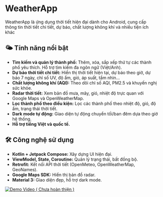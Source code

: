 # WeatherApp

WeatherApp là ứng dụng thời tiết hiện đại dành cho Android, cung cấp thông tin thời tiết chi tiết, dự báo, chất lượng không khí và nhiều tiện ích khác

## 🌤️ Tính năng nổi bật
- **Tìm kiếm và quản lý thành phố:** Thêm, xóa, sắp xếp thứ tự các thành phố yêu thích. Hỗ trợ tìm kiếm đa ngôn ngữ (Việt/Anh).
- **Dự báo thời tiết chi tiết:** Hiển thị thời tiết hiện tại, dự báo theo giờ, dự báo 7 ngày, chỉ số UV, độ ẩm, gió, áp suất, tầm nhìn...
- **Chất lượng không khí (AQI):** Theo dõi chỉ số AQI, PM2.5 và khuyến nghị sức khỏe.
- **Radar thời tiết:** Xem bản đồ mưa, mây, gió, nhiệt độ trực quan với Google Maps và OpenWeatherMap.
- **Lọc thành phố theo điều kiện:** Lọc các thành phố theo nhiệt độ, gió, độ ẩm, trạng thái thời tiết.
- **Dark mode tự động:** Giao diện tự động chuyển tối/ban đêm dựa theo giờ hệ thống.
- **Hỗ trợ tiếng Việt và quốc tế.**

## 🛠️ Công nghệ sử dụng
- **Kotlin + Jetpack Compose:** Xây dựng UI hiện đại.
- **ViewModel, State, Coroutine:** Quản lý trạng thái, bất đồng bộ.
- **Retrofit:** Kết nối API thời tiết (OpenMeteo, OpenWeatherMap, GeoNames).
- **Google Maps SDK:** Hiển thị bản đồ radar.
- **Material 3:** Giao diện đẹp, hỗ trợ dark mode.

[![Demo Video ( Chưa hoàn thiện )](https://img.youtube.com/vi/<video-id>/0.jpg)](https://www.youtube.com/shorts/cFMx2yiosJY)
